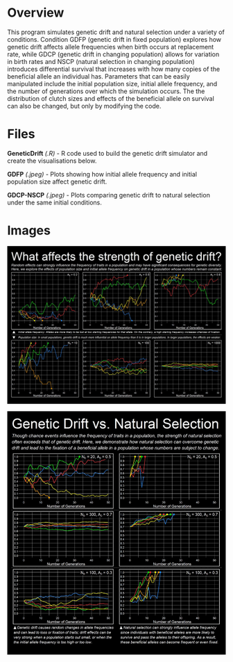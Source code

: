 # Overview

This program simulates genetic drift and natural selection under a variety of conditions. Condition GDFP (genetic drift in fixed population) explores how genetic drift affects allele frequencies when birth occurs at replacement rate, while GDCP (genetic drift in changing population) allows for variation in birth rates and NSCP (natural selection in changing population) introduces differential survival that increases with how many copies of the beneficial allele an individual has. Parameters that can be easily manipulated include the initial population size, initial allele frequency, and the number of generations over which the simulation occurs. The the distribution of clutch sizes and effects of the beneficial allele on survival can also be changed, but only by modifying the code.

# Files

**GeneticDrift** *(.R)* - R code used to build the genetic drift simulator and create the visualisations below.

**GDFP** *(.jpeg)* - Plots showing how initial allele frequency and initial population size affect genetic drift.

**GDCP-NSCP** *(.jpeg)* - Plots comparing genetic drift to natural selection under the same initial conditions.

# Images

![](https://github.com/TrevorHD/GeneticDrift/blob/master/GDFP.jpeg)

![](https://github.com/TrevorHD/GeneticDrift/blob/master/GDCP-NSCP.jpeg)

